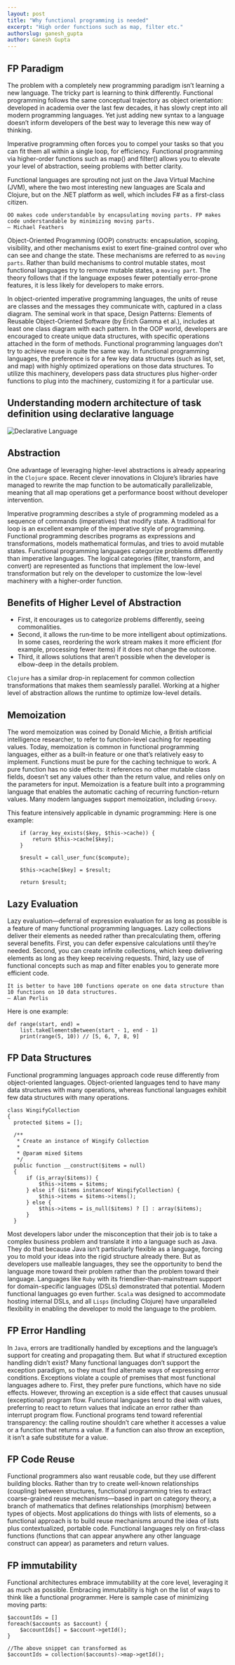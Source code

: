 ```yaml
---
layout: post
title: "Why functional programming is needed"
excerpt: "High order functions such as map, filter etc."
authorslug: ganesh_gupta
author: Ganesh Gupta
---
```


## FP Paradigm
The problem with a completely new programming paradigm isn’t learning a new language. The tricky part is learning to think differently.
Functional programming follows the same conceptual trajectory as object orientation: developed in academia over the last few decades, it has slowly crept into all modern programming languages. Yet just adding new syntax to a language doesn’t inform developers of the best way to leverage this new way of thinking.

Imperative programming often forces you to compel your tasks so that you can fit them all within a single loop, for efficiency. Functional programming via higher-order functions such as map() and filter() allows you to elevate your level of abstraction, seeing problems with better clarity.

Functional languages are sprouting not just on the Java Virtual Machine (JVM), where the two most interesting new languages are Scala and Clojure, but on the .NET platform as well, which includes F# as a first-class citizen.

    OO makes code understandable by encapsulating moving parts. FP makes code understandable by minimizing moving parts.
    — Michael Feathers

Object-Oriented Programming (OOP) constructs: encapsulation, scoping, visibility, and other mechanisms exist to exert fine-grained control over who can see and change the state. These mechanisms are referred to as `moving parts`. Rather than build mechanisms to control mutable states, most functional languages try to remove mutable states, a `moving part`. The theory follows that if the language exposes fewer potentially error-prone features, it is less likely for developers to make errors.

In object-oriented imperative programming languages, the units of reuse are classes and the messages they communicate with, captured in a class diagram. The seminal work in that space, Design Patterns: Elements of Reusable Object-Oriented Software (by Erich Gamma et al.), includes at least one
class diagram with each pattern. In the OOP world, developers are encouraged to create unique data structures, with specific operations attached in the form of methods. Functional programming languages don’t try to achieve reuse in quite the same way. In functional programming languages, the preference is for a few key data structures (such as list, set, and map) with highly optimized operations on those data structures. To utilize this machinery, developers pass data structures plus higher-order functions to plug into the machinery, customizing it for a particular use.

## Understanding modern architecture of task definition using declarative language
![Declarative Language](/images/2022/12/fp-image-1.png "Declarative Language")

## Abstraction
One advantage of leveraging higher-level abstractions is already appearing in the `Clojure` space. Recent clever innovations in Clojure’s libraries have managed to rewrite the map function to be automatically parallelizable, meaning that all map operations get a performance boost without developer intervention.

Imperative programming describes a style of programming modeled as a sequence of commands (imperatives) that modify state. A traditional for loop is an excellent example of the imperative style of programming.
Functional programming describes programs as expressions and transformations, models mathematical formulas, and tries to avoid mutable states. Functional programming languages categorize problems differently than imperative languages. The logical categories (filter, transform, and convert) are represented as functions that implement the low-level transformation but rely on the developer to customize the low-level machinery with a higher-order function.

## Benefits of Higher Level of Abstraction
 - First, it encourages us to categorize problems differently, seeing commonalities. 
 - Second, it allows the run‐time to be more intelligent about optimizations. In some cases, reordering the work stream makes it more efficient (for example, processing fewer items) if it does not change the outcome. 
 - Third, it allows solutions that aren’t possible when the developer is elbow-deep in the details problem.

`Clojure` has a similar drop-in replacement for common collection transformations that makes them seamlessly parallel. Working at a higher level of abstraction allows the runtime to optimize low-level details.

## Memoization
The word memoization was coined by Donald Michie, a British artificial intelligence researcher, to refer to function-level caching for repeating values. Today, memoization is common in functional programming languages, either as a built-in feature or one that’s relatively easy to implement. Functions must be pure for the caching technique to work. A pure function has no side effects: it references no other mutable class fields, doesn’t set any values other than the return value, and relies only on the parameters for input.
Memoization is a feature built into a programming language
that enables the automatic caching of recurring function-return values. Many modern languages support memoization, including `Groovy`.

This feature intensively applicable in dynamic programming:
Here is one example:

        if (array_key_exists($key, $this->cache)) {
            return $this->cache[$key];
        }

        $result = call_user_func($compute);

        $this->cache[$key] = $result;

        return $result;

## Lazy Evaluation
Lazy evaluation—deferral of expression evaluation for as long as possible is a feature of many functional programming languages. Lazy collections deliver their elements as needed rather than precalculating them, offering several benefits. First, you can defer expensive calculations until they’re needed. Second, you can create infinite collections, which keep delivering elements as long as they keep receiving requests. Third, lazy use of functional concepts such as map and filter enables you to generate more efficient code.

    It is better to have 100 functions operate on one data structure than 10 functions on 10 data structures.
    — Alan Perlis

Here is one example:

    def range(start, end) =
        list.takeElementsBetween(start - 1, end - 1)
        print(range(5, 10)) // [5, 6, 7, 8, 9]

## FP Data Structures
Functional programming languages approach code reuse differently from object-oriented languages. Object-oriented languages tend to have many data structures with many operations, whereas functional languages exhibit few data structures with many operations.

    class WingifyCollection
    {
      protected $items = [];

      /**
       * Create an instance of Wingify Collection
       * 
       * @param mixed $items
       */
      public function __construct($items = null)
      {
          if (is_array($items)) {
              $this->items = $items;
          } else if ($items instanceof WingifyCollection) {
              $this->items = $items->items();
          } else {
              $this->items = is_null($items) ? [] : array($items);
          }
      }
       
Most developers labor under the misconception that their job is to take a complex business problem and translate it into a language such as Java. They do that because Java isn’t particularly flexible as a language, forcing you to mold your ideas into the rigid structure already there. But as developers use malleable languages, they see the opportunity to bend the language more toward their problem rather than the problem toward
their language. Languages like `Ruby` with its friendlier-than-mainstream support for domain-specific languages (DSLs) demonstrated that potential. Modern functional languages go even further. `Scala` was designed to accommodate hosting internal DSLs, and all `Lisps` (including Clojure) have unparalleled flexibility in enabling the developer to mold the language to the problem.

## FP Error Handling
In `Java`, errors are traditionally handled by exceptions and the language’s support for creating and propagating them. But what if structured exception handling didn’t exist? Many functional languages don’t support the exception paradigm, so they must find alternate ways of expressing error conditions. Exceptions violate a couple of premises that most functional languages adhere to. First, they prefer pure functions, which have no side effects. However, throwing an exception is a side effect that causes unusual (exceptional) program flow. Functional languages tend to deal with values, preferring to react to return values that indicate an error rather than interrupt program flow. Functional programs tend toward referential transparency: the calling routine shouldn’t care whether it accesses a value or a function that returns a value. If a function can also throw an exception, it isn’t a safe substitute for a value.

## FP Code Reuse
Functional programmers also want reusable code, but they use different building blocks. Rather than try to create well-known relationships (coupling) between structures, functional programming tries to extract coarse-grained reuse mechanisms—based in part on category theory, a branch of mathematics that defines relationships (morphism) between types of objects. Most applications do things with lists of elements, so a functional approach is to build reuse mechanisms around the idea of lists plus contextualized, portable code. Functional languages rely on first-class functions (functions that can appear anywhere any other language construct can appear) as parameters and return values.

## FP immutability
Functional architectures embrace immutability at the core level, leveraging it as much as possible. Embracing immutability is high on the list of ways to think like a functional programmer.
Here is sample case of minimizing moving parts:
    
    $accountIds = []
    foreach($accounts as $account) {
        $accountIds[] = $account->getId();
    }

    //The above snippet can transformed as
    $accountIds = collection($accounts)->map->getId();

